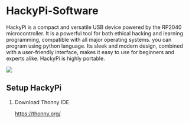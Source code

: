 # HackyPi-Software
HackyPi is a compact and versatile USB device powered by the RP2040 microcontroller. It is a powerful tool for both ethical hacking and learning programming, compatible with all major operating systems. you can program using python language. Its sleek and modern design, combined with a user-friendly interface, makes it easy to use for beginners and experts alike. HackyPi is highly portable.

<img src = "https://github.com/sbcshop/HackyPi-Software/blob/main/images/img.png"/>

## Setup HackyPi
1. Download Thonny IDE 

   https://thonny.org/
   


